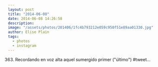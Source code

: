 ```yaml
---
layout: post
title: "2014-06-08"
date: 2014-06-08 14:26:58
description: 
image: "/assets/photos/201406/1fc4b793212e059c950f51e89aa01330.jpg"
author: Elise Plain
tags: 
  - photos
  - instagram
---
```


363. Recordando en voz alta aquel sumergido primer (&#34;último&#34;) #tweet...
<p></p>
